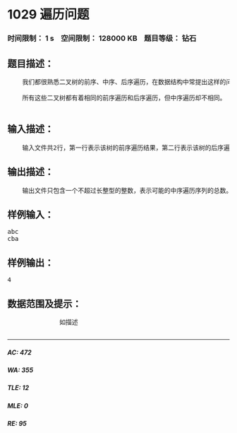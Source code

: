 # 1029 遍历问题   
### 时间限制： 1 s&nbsp;&nbsp;&nbsp;&nbsp;空间限制： 128000 KB&nbsp;&nbsp;&nbsp;&nbsp;题目等级： 钻石  
## 题目描述：  

<pre>
    我们都很熟悉二叉树的前序、中序、后序遍历，在数据结构中常提出这样的问题：已知一棵二叉树的前序和中序遍历，求它的后序遍历，相应的，已知一棵二叉树的后序遍历和中序遍历序列你也能求出它的前序遍历。然而给定一棵二叉树的前序和后序，你却不能确定其中序遍历序列，考虑如下图中的几棵二叉树：
 
    所有这些二叉树都有着相同的前序遍历和后序遍历，但中序遍历却不相同。

</pre>
  
  
## 输入描述：  

<pre>
    输入文件共2行，第一行表示该树的前序遍历结果，第二行表示该树的后序遍历结果。输入的字符集合为{a-z}，长度不超过26。
</pre>
  
  
## 输出描述：  

<pre>
    输出文件只包含一个不超过长整型的整数，表示可能的中序遍历序列的总数。
</pre>
  
  
## 样例输入：  

<pre>
abc
cba
</pre>
  
  
## 样例输出：  

<pre>
4
</pre>
  
  
## 数据范围及提示：  

<pre>
              如描述
            </pre>
  
  
***  

##### AC: 472  
##### WA: 355  
##### TLE: 12  
##### MLE: 0  
##### RE: 95  
